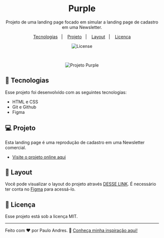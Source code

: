 

<h1 align="center"> Purple </h1>

<p align="center">
Projeto de uma landing page focado em simular a landing page de cadastro em uma Newsletter. <br/>
</p>

<p align="center">
  <a href="#-tecnologias">Tecnologias</a>&nbsp;&nbsp;&nbsp;|&nbsp;&nbsp;&nbsp;
  <a href="#-projeto">Projeto</a>&nbsp;&nbsp;&nbsp;|&nbsp;&nbsp;&nbsp;
  <a href="#-layout">Layout</a>&nbsp;&nbsp;&nbsp;|&nbsp;&nbsp;&nbsp;
  <a href="#memo-licença">Licença</a>
</p>

<p align="center">
  <img alt="License" src="https://img.shields.io/static/v1?label=license&message=MIT&color=49AA26&labelColor=000000">
</p>

<br>

<p align="center">
  <img alt="Projeto Purple" src="https://www.figma.com/file/SNl8OCeEAWYPwOXdqS2O4C/Clay-iPhone-Mockups---2021-Updated-(Community)-(Community)?node-id=53890%3A10260&t=v5Iv4HCcSlkEmXRv-4 width="100%">
</p>

## 🚀 Tecnologias

Esse projeto foi desenvolvido com as seguintes tecnologias:

- HTML e CSS
- Git e Github
- Figma

## 💻 Projeto

Esta landing page é uma reprodução de cadastro em uma Newsletter comercial.

- [Visite o projeto online aqui](https://andrvss.github.io/NLW-Setup/)

## 🔖 Layout

Você pode visualizar o layout do projeto através [DESSE LINK](https://www.figma.com/file/SNl8OCeEAWYPwOXdqS2O4C/Clay-iPhone-Mockups---2021-Updated-(Community)-(Community)?node-id=53890%3A10260&t=v5Iv4HCcSlkEmXRv-4). É necessário ter conta no [Figma](https://figma.com) para acessá-lo.

## :memo: Licença

Esse projeto está sob a licença MIT.

---

Feito com ♥ por Paulo Andres. :wave: [Conheça minha inspiração aqui!](https://youtu.be/edDCEK5QWE8)
